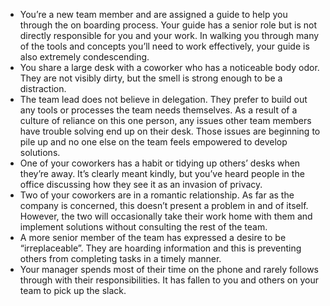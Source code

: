 - You’re a new team member and are assigned a guide to help you through the on boarding process. Your guide has a senior role but is not directly responsible for you and your work. In walking you through many of the tools and concepts you’ll need to work effectively, your guide is also extremely condescending.
- You share a large desk with a coworker who has a noticeable body odor. They are not visibly dirty, but the smell is strong enough to be a distraction.
- The team lead does not believe in delegation. They prefer to build out any tools or processes the team needs themselves. As a result of a culture of reliance on this one person, any issues other team members have trouble solving end up on their desk. Those issues are beginning to pile up and no one else on the team feels empowered to develop solutions.
- One of your coworkers has a habit or tidying up others’ desks when they’re away. It’s clearly meant kindly, but you’ve heard people in the office discussing how they see it as an invasion of privacy.
- Two of your coworkers are in a romantic relationship. As far as the company is concerned, this doesn’t present a problem in and of itself. However, the two will occasionally take their work home with them and implement solutions without consulting the rest of the team.
- A more senior member of the team has expressed a desire to be “irreplaceable”. They are hoarding information and this is preventing others from completing tasks in a timely manner.
- Your manager spends most of their time on the phone and rarely follows through with their responsibilities. It has fallen to you and others on your team to pick up the slack.
